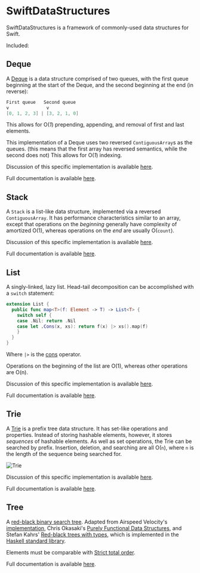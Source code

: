 # SwiftDataStructures

SwiftDataStructures is a framework of commonly-used data structures for Swift.

Included:

## Deque ##

A [Deque](https://en.wikipedia.org/wiki/Double-ended_queue) is a data structure comprised
of two queues, with the first queue beginning at the start of the Deque, and the second
beginning at the end (in reverse):

```swift
First queue   Second queue
v              v
[0, 1, 2, 3] | [3, 2, 1, 0]
```

This allows for O(*1*) prepending, appending, and removal of first and last elements.

This implementation of a Deque uses two reversed `ContiguousArray`s as the queues. (this
means that the first array has reversed semantics, while the second does not) This allows
for O(*1*) indexing.

Discussion of this specific implementation is available
[here](https://bigonotetaking.wordpress.com/2015/08/09/yet-another-root-of-all-evil/).

Full documentation is available [here](http://oisdk.github.io/SwiftDataStructures/Structs/Deque.html).

## Stack ##

A `Stack` is a list-like data structure, implemented via a reversed
`ContiguousArray`. It has performance characteristics similar to an array, except that
operations on the *beginning* generally have complexity of amortized O(1), whereas
operations on the *end* are usually O(`count`).

Discussion of this specific implementation is available
[here](https://bigonotetaking.wordpress.com/2015/08/09/yet-another-root-of-all-evil/).

Full documentation is available [here](http://oisdk.github.io/SwiftDataStructures/Structs/Stack.html).

## List ##

A singly-linked, lazy list. Head-tail decomposition can be accomplished with a
`switch` statement:

```swift
extension List {
  public func map<T>(f: Element -> T) -> List<T> {
    switch self {
    case .Nil: return .Nil
    case let .Cons(x, xs): return f(x) |> xs().map(f)
    }
  }
}
```

Where `|>` is the [cons](https://en.wikipedia.org/wiki/Cons) operator.

Operations on the beginning of the list are O(1), whereas other operations are O(n).

Discussion of this specific implementation is available
[here](https://bigonotetaking.wordpress.com/2015/07/29/deques-queues-and-lists-in-swift-with-indirect/).

Full documentation is available [here](http://oisdk.github.io/SwiftDataStructures/Enums/List.html).

## Trie ##

A [Trie](https://en.wikipedia.org/wiki/Trie) is a prefix tree data structure. It has
set-like operations and properties. Instead of storing hashable elements, however, it
stores *sequences* of hashable elements. As well as set operations, the Trie can be
searched by prefix. Insertion, deletion, and searching are all O(`n`), where `n` is the
length of the sequence being searched for.

![Trie](https://upload.wikimedia.org/wikipedia/commons/b/be/Trie_example.svg "Trie")

Discussion of this specific implementation is available
[here](https://bigonotetaking.wordpress.com/2015/08/11/a-trie-in-swift/).

Full documentation is available [here](http://oisdk.github.io/SwiftDataStructures/Structs/Trie.html).

## Tree ##

A [red-black binary search tree](https://en.wikipedia.org/wiki/Red–black_tree). Adapted
from Airspeed Velocity's [implementation](http://airspeedvelocity.net/2015/07/22/a-persistent-tree-using-indirect-enums-in-swift/),
Chris Okasaki's [Purely Functional Data Structures](http://www.cs.cmu.edu/~rwh/theses/okasaki.pdf),
and Stefan Kahrs' [Red-black trees with types](http://dl.acm.org/citation.cfm?id=968482),
which is implemented in the [Haskell standard library](https://hackage.haskell.org/package/llrbtree-0.1.1/docs/Data-Set-RBTree.html).

Elements must be comparable with [Strict total order](https://en.wikipedia.org/wiki/Total_order#Strict_total_order).

Full documentation is available [here](http://oisdk.github.io/SwiftDataStructures/Enums/Tree.html).